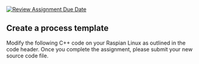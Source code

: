 [![Review Assignment Due Date](https://classroom.github.com/assets/deadline-readme-button-24ddc0f5d75046c5622901739e7c5dd533143b0c8e959d652212380cedb1ea36.svg)](https://classroom.github.com/a/CeaijR3Q)
## Create a process template 

Modify the following C++ code on your Raspian Linux as outlined in the code header. Once you complete the assignment, please submit your new source code file.

